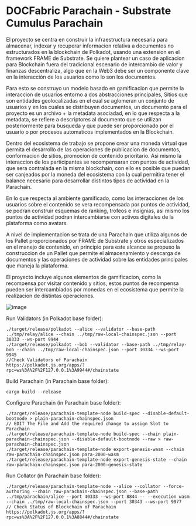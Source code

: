 # DOCFabric Parachain - Substrate Cumulus Parachain

El proyecto se centra en construir la infraestructura necesaria para almacenar, indexar y recuperar informacion relativa a documentos no estructurados en la blockchain de Polkadot, usando una extension en el framework FRAME de Substrate. Se quiere plantear un caso de aplicacion para Blockchain fuera del tradicional escenario de intercambio de valor y finanzas descentraliza, algo que en la Web3 debe ser un componente clave en la interacción de los usuarios como lo son los documentos.

Para esto se construyo un modelo basado en gamificacion que permite la interaccion de usuarios entorno a dos abstracciones principales, Sitios que son entidades geolocalizadas en el cual se aglomeran un conjunto de usuarios y en los cuales se distribuyen documentos, un documento para el proyecto es un archivo + la metadata asociadad, en lo que respecta a la metadata, se refiere a descriptores al documento que se utilizan posteriormente para busqueda y que puede ser proporcionado por el usuario o por procesos automaticos implementados en la Blockchain.

Dentro del ecosistema de trabajo se propone crear una moneda virtual que permita el desarrollo de las operaciones de publicacion de documentos, conformacion de sitios, promocion de contenido prioritario. Asi mismo la interaccion de los participantes se recompensaran con puntos de actividad, que sera contralada en la misma blockchain, con ello es posible que puedan ser canjeados por la moneda del ecosistema con la cual permitira tener el balance necesario para desarrollar distintos tipos de actividad en la Parachain.

En lo que respecta al ambiente gamificado, como las interacciones de los usuarios sobre el contenido se vera recompensada por puntos de actividad, se podran construir esquemas de ranking, trofeos e insignias, asi mismo los puntos de actividad podran intercambiarse con activos digitales de la plataforma como avatars. 

A nivel de implementacion se trata de una Parachain que utiliza algunos de los Pallet proporcionados por FRAME de Substrate y otros especializados en el manejo de contenido, en principio para este alcance se propuso la construccion de un Pallet que permite el almacenamiento y descarga de documentos y las operaciones de actividad sobre las entidades principales que maneja la plataforma.

El proyecto incluye algunos elementos de gamificacion, como la recompensa por visitar contenido y sitios, estos puntos de recompensa pueden ser intercambiados por monedas en el ecosistema que permite la realizacion de distintas operaciones.

![image](https://user-images.githubusercontent.com/1779865/201475879-5d4fe59b-7b55-4290-91af-cdc6b687664c.png)

Run Validators (in Polkadot base folder):

	./target/release/polkadot --alice --validator --base-path ../tmp/relay/alice --chain ../tmp/raw-local-chainspec.json --port 30333 --ws-port 9944
	./target/release/polkadot --bob --validator --base-path ../tmp/relay-bob --chain ../tmp/raw-local-chainspec.json --port 30334 --ws-port 9945
	//Check Validators of Parachain
	https://polkadot.js.org/apps/?rpc=ws%3A%2F%2F127.0.0.1%3A9944#/chainstate

Build Parachain (in Parachain base folder):

	cargo build --release

Configure Parachain (in Parachain base folder):

	./target/release/parachain-template-node build-spec --disable-default-bootnode > plain-parachain-chainspec.json
	// EDIT The File and Add the required change to assign Slot to Parachain 
	./target/release/parachain-template-node build-spec --chain plain-parachain-chainspec.json --disable-default-bootnode --raw > raw-parachain-chainspec.json
	./target/release/parachain-template-node export-genesis-wasm --chain raw-parachain-chainspec.json para-2000-wasm
	./target/release/parachain-template-node export-genesis-state --chain raw-parachain-chainspec.json para-2000-genesis-state

Run Collator (in Parachain base folder):

	./target/release/parachain-template-node --alice --collator --force-authoring --chain raw-parachain-chainspec.json --base-path ../tmp/parachain/alice --port 40333 --ws-port 8844 -- --execution wasm --chain ../tmp/raw-local-chainspec.json --port 30343 --ws-port 9977
	// Check Status of Blockchain of Parachain
	https://polkadot.js.org/apps/?rpc=ws%3A%2F%2F127.0.0.1%3A8844#/chainstate	


